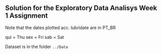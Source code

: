 ## Solution for the Exploratory Data Analisys Week 1 Assignment

Note that the dates plotted acc. lubridate are in PT_BR

qui = Thu
sex = Fri
sab = Sat

Dataset is in the folder `../Data`

